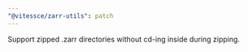 ```yaml
---
"@vitessce/zarr-utils": patch
---
```


Support zipped .zarr directories without cd-ing inside during zipping.
